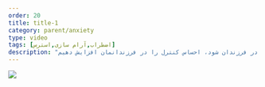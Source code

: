 ```yaml
---
order: 20
title: title-1
category: parent/anxiety
type: video
tags: [اضطراب,آرام سازی,استرس]
description: "عدم پیش‌بینی پذیری شرایط می‌تواند باعث افزایش اضطراب در فرزندان شود، احساس کنترل را در فرزندانمان افزایش دهیم"
---
```


[![](../../static/images/anxiety-corona-cover.webp)](../../static/videos/anxiety-corona.mp4)